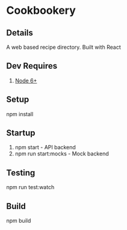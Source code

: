 # Cookbookery 

## Details
A web based recipe directory. Built with React

## Dev Requires 
1. [Node 6+](https://nodejs.org/en/download/)

## Setup
npm install

## Startup
1. npm start - API backend
2. npm run start:mocks - Mock backend

## Testing
npm run test:watch

## Build
npm build